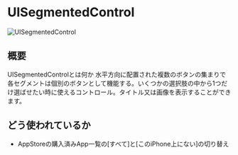 # UISegmentedControl
<!-- GIF -->
![UISegmentedControl](https://user-images.githubusercontent.com/47821463/176352972-657b9104-b54a-4cfb-8f6a-9993a8162ed9.gif)

## 概要
UISegmentedControlとは何か
水平方向に配置された複数のボタンの集まりで各セグメントは個別のボタンとして機能する。いくつかの選択肢の中から1つだけ選ばせたい時に使えるコントロール。タイトル又は画像を表示することができます。

## どう使われているか
- AppStoreの購入済みApp一覧の[すべて]と[このiPhone上にない]の切り替え

<!--## 前提知識 -->
<!--- [snippet名](https://githubの個別readmeへのリンク)-->
<!---->
<!--## 関連-->
<!--- [snippet名](https://githubの個別readmeへのリンク)-->

